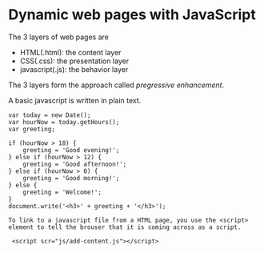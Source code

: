 # Dynamic web pages with JavaScript

The 3 layers of web pages are

- HTML(.html): the content layer
- CSS(.css): the presentation layer
- javascript(.js): the behavior layer

The 3 layers form the approach called *pregressive enhancement*.

A basic javascript is written in plain text.
```
var today = new Date();
var hourNow = today.getHours();
var greeting;

if (hourNow > 18) {
    greeting = 'Good evening!';
} else if (hourNow > 12) {
    greeting = 'Good afternoon!';
} else if (hourNow > 0) {
    greeting = 'Good morning!';
} else {
    greeting = 'Welcome!';
}
document.write('<h3>' + greeting + '</h3>');

To link to a javascript file from a HTML page, you use the <script> element to tell the brouser that it is coming across as a script. 

 <script scr="js/add-content.js"></script>
